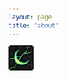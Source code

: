 ```yaml
---
layout: page
title: "about"
---
```

<a href="https://github.com/luxetobscura/luxetobscura.github.io"><img src="assets/logo.png" alt="" width="50"/></a>